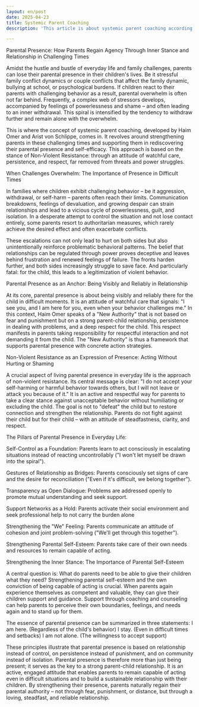 ```yaml
---
layout: en/post
date: 2025-04-23
title: Systemic Parent Coaching
description: 'This article is about systemic parent coaching according to Haim Omer. It sheds light on the concept of parental presence. Furthermore, it addresses the question of how parents can regain their agency in challenging times through an attitude of Non-Violent Resistance and through relationship.'

---
```

Parental Presence: How Parents Regain Agency Through Inner Stance and Relationship in Challenging Times


Amidst the hustle and bustle of everyday life and family challenges, parents can lose their parental presence in their children's lives. Be it stressful family conflict dynamics or couple conflicts that affect the family dynamic, bullying at school, or psychological burdens. If children react to their parents with challenging behavior as a result, parental overwhelm is often not far behind.
Frequently, a complex web of stressors develops, accompanied by feelings of powerlessness and shame – and often leading to an inner withdrawal. This spiral is intensified by the tendency to withdraw further and remain alone with the overwhelm.

This is where the concept of systemic parent coaching, developed by Haim Omer and Arist von Schlippe, comes in. It revolves around strengthening parents in these challenging times and supporting them in rediscovering their parental presence and self-efficacy. This approach is based on the stance of Non-Violent Resistance: through an attitude of watchful care, persistence, and respect, far removed from threats and power struggles.


When Challenges Overwhelm: The Importance of Presence in Difficult Times

In families where children exhibit challenging behavior – be it aggression, withdrawal, or self-harm – parents often reach their limits. Communication breakdowns, feelings of devaluation, and growing despair can strain relationships and lead to a vicious cycle of powerlessness, guilt, and isolation. In a desperate attempt to control the situation and not lose contact entirely, some parents resort to authoritarian measures, which rarely achieve the desired effect and often exacerbate conflicts.

These escalations can not only lead to hurt on both sides but also unintentionally reinforce problematic behavioral patterns. The belief that relationships can be regulated through power proves deceptive and leaves behind frustration and renewed feelings of failure. The fronts harden further, and both sides increasingly struggle to save face. And particularly fatal: for the child, this leads to a legitimization of violent behavior.


Parental Presence as an Anchor: Being Visibly and Reliably in Relationship

At its core, parental presence is about being visibly and reliably there for the child in difficult moments. It is an attitude of watchful care that signals: "I see you, and I am here for you, even when your behavior challenges me."
In this context, Haim Omer speaks of a "New Authority" that is not based on fear and punishment but on a strong parent-child relationship, persistence in dealing with problems, and a deep respect for the child. This respect manifests in parents taking responsibility for respectful interaction and not demanding it from the child. The "New Authority" is thus a framework that supports parental presence with concrete action strategies.


Non-Violent Resistance as an Expression of Presence: Acting Without Hurting or Shaming

A crucial aspect of living parental presence in everyday life is the approach of non-violent resistance. Its central message is clear: "I do not accept your self-harming or harmful behavior towards others, but I will not leave or attack you because of it." It is an active and respectful way for parents to take a clear stance against unacceptable behavior without humiliating or excluding the child.
The goal is not to "defeat" the child but to restore connection and strengthen the relationship. Parents do not fight against their child but for their child – with an attitude of steadfastness, clarity, and respect.


The Pillars of Parental Presence in Everyday Life:

Self-Control as a Foundation: Parents learn to act consciously in escalating situations instead of reacting uncontrollably ("I won't let myself be drawn into the spiral").

Gestures of Relationship as Bridges: Parents consciously set signs of care and the desire for reconciliation ("Even if it's difficult, we belong together").

Transparency as Open Dialogue: Problems are addressed openly to promote mutual understanding and seek support.

Support Networks as a Hold: Parents activate their social environment and seek professional help to not carry the burden alone

Strengthening the "We" Feeling: Parents communicate an attitude of cohesion and joint problem-solving ("We'll get through this together").

Strengthening Parental Self-Esteem: Parents take care of their own needs and resources to remain capable of acting.


Strengthening the Inner Stance: The Importance of Parental Self-Esteem

A central question is: What do parents need to be able to give their children what they need? Strengthening parental self-esteem and the own conviction of being capable of acting is crucial. When parents again experience themselves as competent and valuable, they can give their children support and guidance. Support through coaching and counseling can help parents to perceive their own boundaries, feelings, and needs again and to stand up for them.

The essence of parental presence can be summarized in three statements:
I am here. (Regardless of the child's behavior)
I stay. (Even in difficult times and setbacks)
I am not alone. (The willingness to accept support)

These principles illustrate that parental presence is based on relationship instead of control, on persistence instead of punishment, and on community instead of isolation.
Parental presence is therefore more than just being present; it serves as the key to a strong parent-child relationship. It is an active, engaged attitude that enables parents to remain capable of acting even in difficult situations and to build a sustainable relationship with their children. By strengthening their presence, parents naturally regain their parental authority – not through fear, punishment, or distance, but through a loving, steadfast, and reliable relationship.